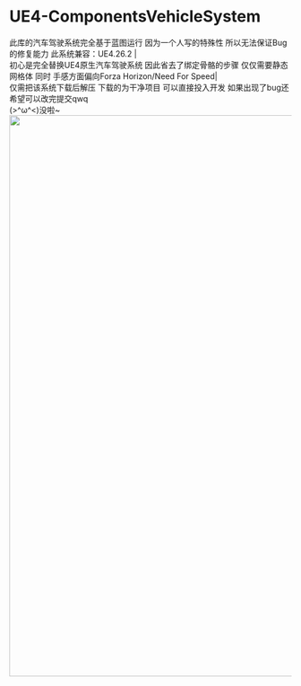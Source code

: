# UE4-ComponentsVehicleSystem
此库的汽车驾驶系统完全基于蓝图运行 因为一个人写的特殊性 所以无法保证Bug的修复能力 此系统兼容：UE4.26.2 |<br>
初心是完全替换UE4原生汽车驾驶系统 因此省去了绑定骨骼的步骤 仅仅需要静态网格体 同时 手感方面偏向Forza Horizon/Need For Speed|<br>
仅需把该系统下载后解压 下载的为干净项目 可以直接投入开发 如果出现了bug还希望可以改完提交qwq<br>
(>^ω^<)没啦~<br>
<img src="https://github.com/HaibaraAi07/UE4-ComponentsVehicleSystem/blob/main/Prompt_picture/Class.png" width=1000>
